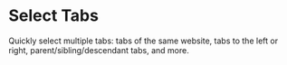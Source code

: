 # Select Tabs

Quickly select multiple tabs: tabs of the same website, tabs to the left or right, parent/sibling/descendant tabs, and more.
